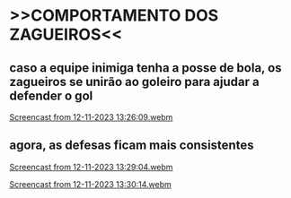 # >>COMPORTAMENTO DOS ZAGUEIROS<<
## caso a equipe inimiga tenha a posse de bola, os zagueiros se unirão ao goleiro para ajudar a defender o gol
[Screencast from 12-11-2023 13:26:09.webm](https://github.com/lucaslimacodes/Maraca-PSEL/assets/105332015/585423a4-8c83-4fdd-aacd-3bc28f1f07b6)

## agora, as defesas ficam mais consistentes

[Screencast from 12-11-2023 13:29:04.webm](https://github.com/lucaslimacodes/Maraca-PSEL/assets/105332015/bbdda503-f3b3-4fd1-9b9d-5ae535bbb3fd)

[Screencast from 12-11-2023 13:30:14.webm](https://github.com/lucaslimacodes/Maraca-PSEL/assets/105332015/7b6d1dce-5149-421a-983f-9ce0a45817c6)
